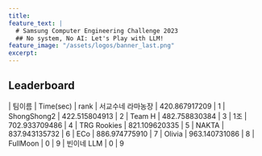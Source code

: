 ```yaml
---
title:
feature_text: |
  # Samsung Computer Engineering Challenge 2023
  ## No system, No AI: Let's Play with LLM!
feature_image: "/assets/logos/banner_last.png"
excerpt:
---
```

## Leaderboard

| 팀이름                | Time(sec)               |   rank 
| 서교수네 라마농장       | 420.867917209          |      1
| ShongShong2           | 422.515804913           |     2
| Team H                | 482.758830384           |     3
| 1조                   | 702.933709486            |     4
| TRG Rookies           | 821.109620335            |     5
| NAKTA                 | 837.943135732            |     6
| ECo                   | 886.974775910            |     7
| Olivia                | 963.140731086            |     8
| FullMoon              | 0                       |     9
| 빈이네 LLM            | 0                       |     9
